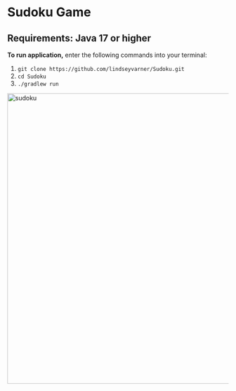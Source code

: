 # Sudoku Game
## Requirements: Java 17 or higher

**To run application,** enter the following commands into your terminal:

1. `git clone https://github.com/lindseyvarner/Sudoku.git`
2. `cd Sudoku`
3. `./gradlew run`


<img width="662" alt="sudoku" src="https://user-images.githubusercontent.com/90988942/209824327-cf6bd169-6023-425c-84f5-f312d1347d2d.png">

